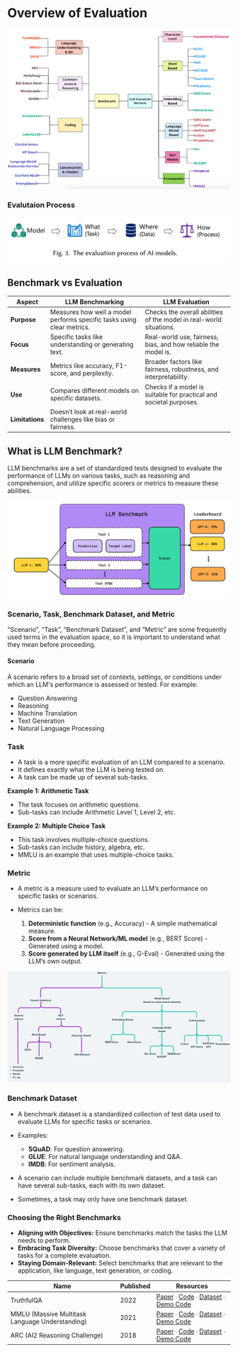 # Overview of Evaluation

![alt text](image.png)

### Evalutaion Process

![alt text](image-1.png)

## Benchmark vs Evaluation

| **Aspect**      | **LLM Benchmarking**                                                   | **LLM Evaluation**                                                  |
| --------------- | ---------------------------------------------------------------------- | ------------------------------------------------------------------- |
| **Purpose**     | Measures how well a model performs specific tasks using clear metrics. | Checks the overall abilities of the model in real-world situations. |
| **Focus**       | Specific tasks like understanding or generating text.                  | Real-world use, fairness, bias, and how reliable the model is.      |
| **Measures**    | Metrics like accuracy, F1-score, and perplexity.                       | Broader factors like fairness, robustness, and interpretability.    |
| **Use**         | Compares different models on specific datasets.                        | Checks if a model is suitable for practical and societal purposes.  |
| **Limitations** | Doesn’t look at real-world challenges like bias or fairness.           |                                                                     |

## What is LLM Benchmark?

LLM benchmarks are a set of standardized tests designed to evaluate the performance of LLMs on various tasks, such as reasoning and comprehension, and utilize specific scorers or metrics to measure these abilities.

![alt text](image-2.png)

### Scenario, Task, Benchmark Dataset, and Metric

“Scenario”, “Task”, “Benchmark Dataset”, and “Metric” are some frequently used terms in the evaluation space, so it is important to understand what they mean before proceeding.

#### Scenario

A scenario refers to a broad set of contexts, settings, or conditions under which an LLM's performance is assessed or tested. For example:

- Question Answering
- Reasoning
- Machine Translation
- Text Generation
- Natural Language Processing

### Task

- A task is a more specific evaluation of an LLM compared to a scenario.
- It defines exactly what the LLM is being tested on.
- A task can be made up of several sub-tasks.

**Example 1: Arithmetic Task**

- The task focuses on arithmetic questions.
- Sub-tasks can include Arithmetic Level 1, Level 2, etc.

**Example 2: Multiple Choice Task**

- This task involves multiple-choice questions.
- Sub-tasks can include history, algebra, etc.
- MMLU is an example that uses multiple-choice tasks.

### Metric

- A metric is a measure used to evaluate an LLM’s performance on specific tasks or scenarios.
- Metrics can be:

  1. **Deterministic function** (e.g., Accuracy) - A simple mathematical measure.
  2. **Score from a Neural Network/ML model** (e.g., BERT Score) - Generated using a model.
  3. **Score generated by LLM itself** (e.g., G-Eval) - Generated using the LLM’s own output.

![alt text](image-3.png)

### Benchmark Dataset

- A benchmark dataset is a standardized collection of test data used to evaluate LLMs for specific tasks or scenarios.
- Examples:

  - **SQuAD**: For question answering.
  - **GLUE**: For natural language understanding and Q&A.
  - **IMDB**: For sentiment analysis.

- A scenario can include multiple benchmark datasets, and a task can have several sub-tasks, each with its own dataset.
- Sometimes, a task may only have one benchmark dataset.

### Choosing the Right Benchmarks

- **Aligning with Objectives:** Ensure benchmarks match the tasks the LLM needs to perform.
- **Embracing Task Diversity:** Choose benchmarks that cover a variety of tasks for a complete evaluation.
- **Staying Domain-Relevant:** Select benchmarks that are relevant to the application, like language, text generation, or coding.

| **Name**                                        | **Published** | **Resources**                                                                                                                                                                                                                         |
| ----------------------------------------------- | ------------- | ------------------------------------------------------------------------------------------------------------------------------------------------------------------------------------------------------------------------------------- |
| TruthfulQA                                      | 2022          | [Paper](https://arxiv.org/abs/2210.09261) ∙ [Code](https://github.com/sylinrl/TruthfulQA) ∙ [Dataset](https://arxiv.org/abs/2109.07958) ∙ [Demo Code](https://huggingface.co/datasets/lukaemon/mmlu)                                  |
| MMLU (Massive Multitask Language Understanding) | 2021          | [Paper](https://arxiv.org/abs/2009.03300) ∙ [Code](https://github.com/hendrycks/test) ∙ [Dataset](https://huggingface.co/datasets/lukaemon/mmlu) ∙ [Demo Code](https://github.com/poorna1995/evalution/blob/master/mmlu/metric.ipynb) |
| ARC (AI2 Reasoning Challenge)                   | 2018          | [Paper](https://arxiv.org/abs/2009.03300) ∙ [Code](https://github.com/hendrycks/test) ∙ [Dataset](https://huggingface.co/datasets/lukaemon/mmlu) ∙ [Demo Code](https://docs.confident-ai.com/docs/benchmarks-mmlu)                    |
